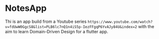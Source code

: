 # NotesApp
Thi is an app build from a Youtube series `https://www.youtube.com/watch?v=fdUwW0GgcS8&list=PLB6lc7nQ1n4iS5p-IezFFgqP6YvAJy84U&index=2` with the aim to learn Domain-Driven Design for a flutter app.